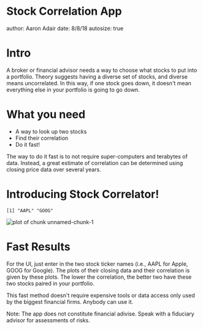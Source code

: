 Stock Correlation App
========================================================
author: Aaron Adair
date: 8/8/18
autosize: true

Intro
========================================================

A broker or financial advisor needs a way to choose what stocks to put into a portfolio. Theory suggests having a diverse set of stocks, and diverse means uncorrelated. In this way, if one stock goes down, it doesn't mean everything else in your portfolio is going to go down.


What you need
========================================================

- A way to look up two stocks
- Find their correlation
- Do it fast!

The way to do it fast is to not require super-computers and terabytes of data. Instead, a great estimate of correlation can be determined using closing price data over several years.


Introducing Stock Correlator!
========================================================


```
[1] "AAPL" "GOOG"
```

![plot of chunk unnamed-chunk-1](Stock_Corr_Presentation-figure/unnamed-chunk-1-1.png)

Fast Results
=======================================================

For the UI, just enter in the two stock ticker names (i.e., AAPL for Apple, GOOG for Google). The plots of their closing data and their correlation is given by these plots. The lower the correlation, the better two have these two stocks paired in your portfolio.

This fast method doesn't require expensive tools or data access only used by the biggest financial firms. Anybody can use it.

Note: The app does not constitute financial adivise. Speak with a fiduciary advisor for assessments of risks.
